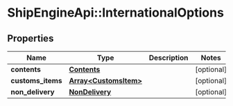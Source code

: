 # ShipEngineApi::InternationalOptions

## Properties
Name | Type | Description | Notes
------------ | ------------- | ------------- | -------------
**contents** | [**Contents**](Contents.md) |  | [optional] 
**customs_items** | [**Array&lt;CustomsItem&gt;**](CustomsItem.md) |  | [optional] 
**non_delivery** | [**NonDelivery**](NonDelivery.md) |  | [optional] 


